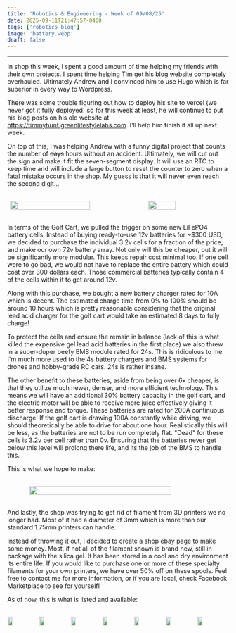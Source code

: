 ```yaml
---
title: 'Robotics & Engineering - Week of 09/08/25'
date: 2025-09-11T21:47:57-0400
tags: ['robotics-blog']
image: 'battery.webp'
draft: false
---
```


---

In shop this week, I spent a good amount of time helping my friends with their own projects. I spent time helping Tim get his blog website completely overhauled. Ultimately Andrew and I convinced him to use Hugo which is far superior in every way to Wordpress. 

There was some trouble figuring out how to deploy his site to vercel (we never got it fully deployed) so for this week at least, he will continue to put his blog posts on his old website at <a href="https://timmyhunt.greenlifestylelabs.com">https://timmyhunt.greenlifestylelabs.com</a>. I'll help him finish it all up next week.

On top of this, I was helping Andrew with a funny digital project that counts the number of ~~days~~ hours without an accident. Ultimately, we will cut out the sign and make it fit the seven-segment display. It will use an RTC to keep time and will include a large button to reset the counter to zero when a fatal mistake occurs in the shop. My guess is that it will never even reach the second digit...

<br>

 <div style="display:flex">  
    <br>
        <img onclick="window.location.href=this.src;" style="display: block; margin-left: auto; margin-right: auto; width: 60%; height: auto;" src="/posts/09-08-25/ands.webp"/></img>    
        <img onclick="window.location.href=this.src;" style="display: block; margin-left: auto; margin-right: auto; width: 35%; height: auto;" src="/posts/09-08-25/sign.webp"/></img>                                                                    
    <br>    
</div> 

<br>

In terms of the Golf Cart, we pulled the trigger on some new LiFePO4 battery cells. Instead of buying ready-to-use 12v batteries for ~$300 USD, we decided to purchase the individual 3.2v cells for a fraction of the price, and make our own 72v battery array. Not only will this be cheaper, but it will be significantly more modular. This keeps repair cost minimal too. If one cell were to go bad, we would not have to replace the entire battery which could cost over 300 dollars each. Those commercial batteries typically contain 4 of the cells within it to get around 12v.

Along with this purchase, we bought a new battery charger rated for 10A which is decent. The estimated charge time from 0% to 100% should be around 10 hours which is pretty reasonable considering that the original lead acid charger for the golf cart would take an estimated 8 days to fully charge! 

To protect the cells and ensure the remain in balance (lack of this is what killed the expensive gel lead acid batteries in the first place) we also threw in a super-duper beefy BMS module rated for 24s. This is ridiculous to me. I'm much more used to the 4s battery chargers and BMS systems for drones and hobby-grade RC cars. 24s is rather insane.

The other benefit to these batteries, aside from being over 6x cheaper, is that they utilize much newer, denser, and more efficient technology. This means we will have an additional 30% battery capacity in the golf cart, and the electric motor will be able to receive more juice effectively giving it better response and torque. These batteries are rated for 200A continuous discharge! If the golf cart is drawing 100A constantly while driving, we should theoretically be able to drive for about one hour. Realistically this will be less, as the batteries are not to be run completely flat. "Dead" for these cells is 3.2v per cell rather than 0v. Ensuring that the batteries never get below this level will prolong there life, and its the job of the BMS to handle this.

This is what we hope to make:

<br>

 <div style="display:flex">  
    <br>
        <img onclick="window.location.href=this.src;" style="display: block; margin-left: auto; margin-right: auto; width: 80%; height: auto;" src="/posts/09-08-25/example.webp"/></img>                                                                     
    <br>    
</div> 

<br>

And lastly, the shop was trying to get rid of filament from 3D printers we no longer had. Most of it had a diameter of 3mm which is more than our standard 1.75mm printers can handle.

Instead of throwing it out, I decided to create a shop ebay page to make some money. Most, if not all of the filament shown is brand new, still in package with the silica gel. It has been stored in a cool and dry environment its entire life. If you would like to purchase one or more of these specialty filaments for your own printers, we have over 50% off on these spools. Feel free to contact me for more information, or if you are local, check Facebook Marketplace to see for yourself!

As of now, this is what is listed and available:

<br>

 <div style="display:flex">  
    <br>
        <img onclick="window.location.href=this.src;" style="display: block; margin-left: auto; margin-right: auto; width: 14%; height: auto;" src="/posts/09-08-25/1.webp"/></img> 
        <img onclick="window.location.href=this.src;" style="display: block; margin-left: auto; margin-right: auto; width: 14%; height: auto;" src="/posts/09-08-25/2.webp"/></img> 
        <img onclick="window.location.href=this.src;" style="display: block; margin-left: auto; margin-right: auto; width: 14%; height: auto;" src="/posts/09-08-25/3.webp"/></img> 
        <img onclick="window.location.href=this.src;" style="display: block; margin-left: auto; margin-right: auto; width: 14%; height: auto;" src="/posts/09-08-25/4.webp"/></img> 
        <img onclick="window.location.href=this.src;" style="display: block; margin-left: auto; margin-right: auto; width: 14%; height: auto;" src="/posts/09-08-25/5.webp"/></img> 
        <img onclick="window.location.href=this.src;" style="display: block; margin-left: auto; margin-right: auto; width: 14%; height: auto;" src="/posts/09-08-25/6.webp"/></img> 
        <img onclick="window.location.href=this.src;" style="display: block; margin-left: auto; margin-right: auto; width: 14%; height: auto;" src="/posts/09-08-25/7.webp"/></img>  
    <br>    
</div> 

<br>